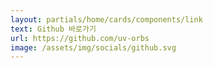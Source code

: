 ```yaml
---
layout: partials/home/cards/components/link
text: Github 바로가기
url: https://github.com/uv-orbs
image: /assets/img/socials/github.svg
---
```

